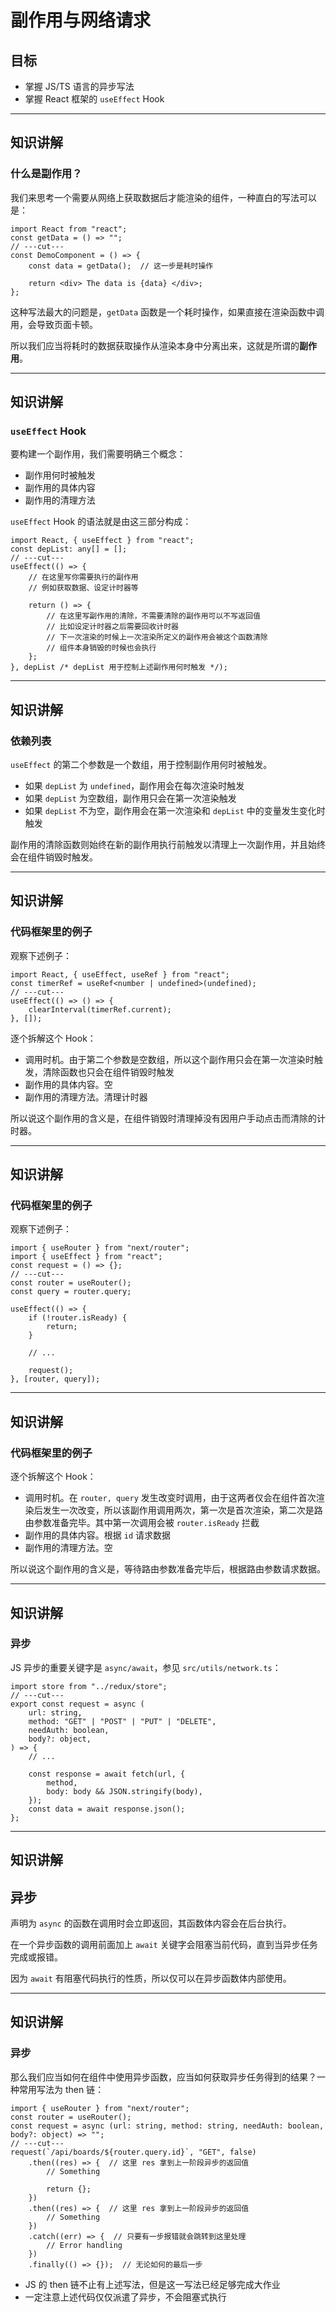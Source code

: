 # 副作用与网络请求

<!-- Step 4 控制在 20 分钟讲解 + 15 分钟实践左右解决 -->

## 目标

- 掌握 JS/TS 语言的异步写法
- 掌握 React 框架的 `useEffect` Hook

---

## 知识讲解

### 什么是副作用？

我们来思考一个需要从网络上获取数据后才能渲染的组件，一种直白的写法可以是：

```tsx {*} twoslash
import React from "react";
const getData = () => "";
// ---cut---
const DemoComponent = () => {
    const data = getData();  // 这一步是耗时操作

    return <div> The data is {data} </div>;
};
```

<div v-click>

这种写法最大的问题是，`getData` 函数是一个耗时操作，如果直接在渲染函数中调用，会导致页面卡顿。

所以我们应当将耗时的数据获取操作从渲染本身中分离出来，这就是所谓的**副作用**。

</div>

---

## 知识讲解

### `useEffect` Hook

要构建一个副作用，我们需要明确三个概念：

- 副作用何时被触发
- 副作用的具体内容
- 副作用的清理方法

`useEffect` Hook 的语法就是由这三部分构成：

```tsx twoslash
import React, { useEffect } from "react";
const depList: any[] = [];
// ---cut---
useEffect(() => {
    // 在这里写你需要执行的副作用
    // 例如获取数据、设定计时器等
    
    return () => {
      	// 在这里写副作用的清除，不需要清除的副作用可以不写返回值
        // 比如设定计时器之后需要回收计时器
        // 下一次渲染的时候上一次渲染所定义的副作用会被这个函数清除
        // 组件本身销毁的时候也会执行
    };
}, depList /* depList 用于控制上述副作用何时触发 */);
```

---

## 知识讲解

### 依赖列表

`useEffect` 的第二个参数是一个数组，用于控制副作用何时被触发。

- 如果 `depList` 为 `undefined`，副作用会在每次渲染时触发
- 如果 `depList` 为空数组，副作用只会在第一次渲染触发
- 如果 `depList` 不为空，副作用会在第一次渲染和 `depList` 中的变量发生变化时触发

副作用的清除函数则始终在新的副作用执行前触发以清理上一次副作用，并且始终会在组件销毁时触发。

---

## 知识讲解

### 代码框架里的例子

观察下述例子：

```tsx twoslash
import React, { useEffect, useRef } from "react";
const timerRef = useRef<number | undefined>(undefined);
// ---cut---
useEffect(() => () => {
    clearInterval(timerRef.current);
}, []);
```

逐个拆解这个 Hook：

- 调用时机。由于第二个参数是空数组，所以这个副作用只会在第一次渲染时触发，清除函数也只会在组件销毁时触发
- 副作用的具体内容。空
- 副作用的清理方法。清理计时器

所以说这个副作用的含义是，在组件销毁时清理掉没有因用户手动点击而清除的计时器。

---

## 知识讲解

### 代码框架里的例子

观察下述例子：

```tsx {*} twoslash
import { useRouter } from "next/router";
import { useEffect } from "react";
const request = () => {};
// ---cut---
const router = useRouter();
const query = router.query;

useEffect(() => {
    if (!router.isReady) {
        return;
    }

    // ...

    request();
}, [router, query]);
```

---

## 知识讲解

### 代码框架里的例子

逐个拆解这个 Hook：

- 调用时机。在 `router, query` 发生改变时调用，由于这两者仅会在组件首次渲染后发生一次改变，所以该副作用调用两次，第一次是首次渲染，第二次是路由参数准备完毕。其中第一次调用会被 `router.isReady` 拦截
- 副作用的具体内容。根据 `id` 请求数据
- 副作用的清理方法。空

所以说这个副作用的含义是，等待路由参数准备完毕后，根据路由参数请求数据。

---

## 知识讲解

### 异步

JS 异步的重要关键字是 `async/await`，参见 `src/utils/network.ts`：

```tsx {*} twoslash
import store from "../redux/store";
// ---cut---
export const request = async (
    url: string,
    method: "GET" | "POST" | "PUT" | "DELETE",
    needAuth: boolean,
    body?: object,
) => {
    // ...
    
    const response = await fetch(url, {
        method,
        body: body && JSON.stringify(body),
    });
    const data = await response.json();
};
```

---

## 知识讲解

## 异步

声明为 `async` 的函数在调用时会立即返回，其函数体内容会在后台执行。

在一个异步函数的调用前面加上 `await` 关键字会阻塞当前代码，直到当异步任务完成或报错。

因为 `await` 有阻塞代码执行的性质，所以仅可以在异步函数体内部使用。

---

## 知识讲解

### 异步

那么我们应当如何在组件中使用异步函数，应当如何获取异步任务得到的结果？一种常用写法为 then 链：

```tsx twoslash
import { useRouter } from "next/router";
const router = useRouter();
const request = async (url: string, method: string, needAuth: boolean, body?: object) => "";
// ---cut---
request(`/api/boards/${router.query.id}`, "GET", false)
    .then((res) => {  // 这里 res 拿到上一阶段异步的返回值
        // Something

        return {};
    })
    .then((res) => {  // 这里 res 拿到上一阶段异步的返回值
        // Something
    })
    .catch((err) => {  // 只要有一步报错就会跳转到这里处理
        // Error handling
    })
    .finally(() => {});  // 无论如何的最后一步
```

- JS 的 then 链不止有上述写法，但是这一写法已经足够完成大作业
- 一定注意上述代码仅仅派遣了异步，不会阻塞式执行
